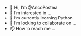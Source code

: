 - 👋 Hi, I’m @AncoPostma
- 👀 I’m interested in ...
- 🌱 I’m currently learning Python
- 💞️ I’m looking to collaborate on ...
- 📫 How to reach me ...

<!---
AncoPostma/AncoPostma is a ✨ special ✨ repository because its `README.md` (this file) appears on your GitHub profile.
You can click the Preview link to take a look at your changes.
--->
